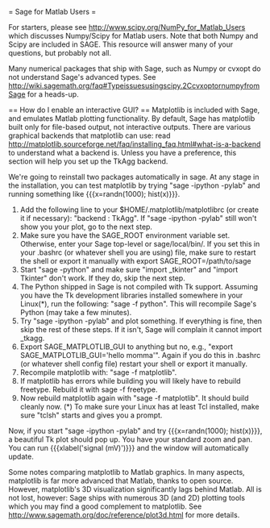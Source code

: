 = Sage for Matlab Users =

For starters, please see http://www.scipy.org/NumPy_for_Matlab_Users which discusses Numpy/Scipy for Matlab users.  Note that both Numpy and Scipy are included in SAGE. This resource will answer many of your questions, but probably not all.

Many numerical packages that ship with Sage, such as Numpy or cvxopt do not understand Sage's advanced types. See http://wiki.sagemath.org/faq#Typeissuesusingscipy.2CcvxoptornumpyfromSage for a heads-up.

== How do I enable an interactive GUI? ==
Matplotlib is included with Sage, and emulates Matlab plotting functionality. By default, Sage has matplotlib built only for file-based output, not interactive outputs. There are various graphical backends that matplotlib can use: read http://matplotlib.sourceforge.net/faq/installing_faq.html#what-is-a-backend to understand what a backend is. Unless you have a preference, this section will help you set up the TkAgg backend.

We're going to reinstall two packages automatically in sage. At any stage in the installation, you can test matplotlib by trying "sage -ipython -pylab" and running something like {{{x=randn(1000); hist(x)}}}.

 1. Add the following line to your $HOME/.matplotlib/matplotlibrc (or create it if necessary): "backend : TkAgg". If "sage -ipython -pylab" still won't show you your plot, go to the next step.
 1. Make sure you have the SAGE_ROOT environment variable set. Otherwise, enter your Sage top-level or sage/local/bin/. If you set this in your .bashrc (or whatever shell you are using) file, make sure to restart the shell or export it manually with export SAGE_ROOT=/path/to/sage
 1. Start "sage -python" and make sure "import _tkinter" and "import Tkinter" don't work. If they do, skip the next step.
 1. The Python shipped in Sage is not compiled with Tk support. Assuming you have the Tk development libraries installed somewhere in your Linux(*), run the following: "sage -f python". This will recompile Sage's Python (may take a few minutes).
 1. Try "sage -ipython -pylab" and plot something. If everything is fine, then skip the rest of these steps. If it isn't, Sage will complain it cannot import _tkagg. 
 1. Export SAGE_MATPLOTLIB_GUI to anything but no, e.g., "export SAGE_MATPLOTLIB_GUI='hello momma'". Again if you do this in .bashrc (or whatever shell config file) restart your shell or export it manually.
 1. Recompile matplotlib with: "sage -f matplotlib".
 1. If matplotlib has errors while building you will likely have to rebuild freetype. Rebuild it with sage -f freetype.
 1. Now rebuild matplotlib again with "sage -f matplotlib". It should build cleanly now.
(*) To make sure your Linux has at least Tcl installed, make sure "tclsh" starts and gives you a prompt.

Now, if you start "sage -ipython -pylab" and try {{{x=randn(1000); hist(x)}}}, a beautiful Tk plot should pop up. You have your standard zoom and pan. You can run {{{xlabel('signal (mV)')}}} and the window will automatically update.

Some notes comparing matplotlib to Matlab graphics. In many aspects, matplotlib is far more advanced that Matlab, thanks to open source. However, matplotlib's 3D visualization significantly lags behind Matlab. All is not lost, however: Sage ships with numerous 3D (and 2D) plotting tools which you may find a good complement to matplotlib. See  http://www.sagemath.org/doc/reference/plot3d.html for more details.
